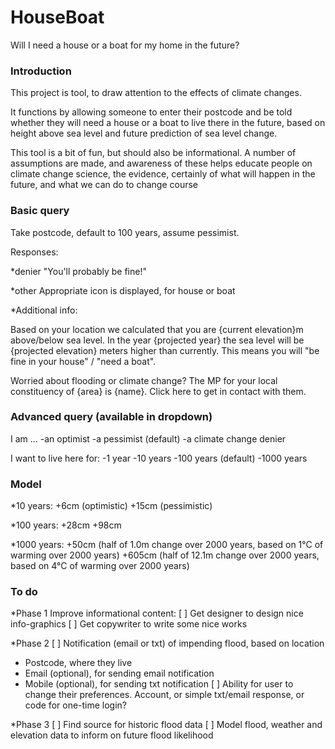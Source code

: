 HouseBoat
=========

Will I need a house or a boat for my home in the future?


### Introduction

This project is tool, to draw attention to the effects of climate changes.

It functions by allowing someone to enter their postcode and be told whether they will need a house or a boat to live there in the future, based on height above sea level and future prediction of sea level change.

This tool is a bit of fun, but should also be informational. A number of assumptions are made, and awareness of these helps educate people on climate change science, the evidence, certainly of what will happen in the future, and what we can do to change course


### Basic query

Take postcode, default to 100 years, assume pessimist.

Responses:

*denier
"You'll probably be fine!"

*other
Appropriate icon is displayed, for house or boat


*Additional info:

Based on your location we calculated that you are {current elevation}m above/below sea level. In the year {projected year} the sea level will be {projected elevation} meters higher than currently. This means you will "be fine in your house" / "need a boat".

Worried about flooding or climate change? The MP for your local constituency of {area} is {name}. Click here to get in contact with them.


### Advanced query (available in dropdown)

I am ...
-an optimist
-a pessimist (default)
-a climate change denier

I want to live here for:
-1 year
-10 years
-100 years (default)
-1000 years


### Model

*10 years:
+6cm (optimistic)
+15cm (pessimistic)


*100 years:
+28cm
+98cm


*1000 years:
+50cm (half of 1.0m change over 2000 years, based on 1°C of warming over 2000 years)
+605cm (half of 12.1m change over 2000 years, based on 4°C of warming over 2000 years)



### To do

*Phase 1
Improve informational content:
[ ] Get designer to design nice info-graphics
[ ] Get copywriter to write some nice works

*Phase 2
[ ] Notification (email or txt) of impending flood, based on location
   - Postcode, where they live
   - Email (optional), for sending email notification
   - Mobile (optional), for sending txt notification
[ ] Ability for user to change their preferences. Account, or simple txt/email response, or code for one-time login?

*Phase 3
[ ] Find source for historic flood data
[ ] Model flood, weather and elevation data to inform on future flood likelihood
